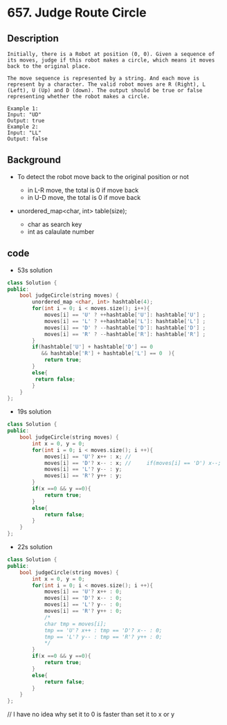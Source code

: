 # 657. Judge Route Circle
## Description
```
Initially, there is a Robot at position (0, 0). Given a sequence of its moves, judge if this robot makes a circle, which means it moves back to the original place.

The move sequence is represented by a string. And each move is represent by a character. The valid robot moves are R (Right), L (Left), U (Up) and D (down). The output should be true or false representing whether the robot makes a circle.

Example 1:
Input: "UD"
Output: true
Example 2:
Input: "LL"
Output: false
```
## Background

* To detect the robot move back to the original position or not
  * in L-R move, the total is 0 if move back
  * in U-D move, the total is 0 if move back

* unordered_map<char, int> table(size);
  * char as search key
  * int as calaulate number

## code
* 53s solution
```c++
class Solution {
public:
    bool judgeCircle(string moves) {
        unordered_map <char, int> hashtable(4);
        for(int i = 0; i < moves.size(); i++){
            moves[i] == 'U' ? ++hashtable['U']: hashtable['U'] ;
            moves[i] == 'L' ? ++hashtable['L']: hashtable['L'] ;
            moves[i] == 'D' ? --hashtable['D']: hashtable['D'] ;
            moves[i] == 'R' ? --hashtable['R']: hashtable['R'] ;
        }
        if(hashtable['U'] + hashtable['D'] == 0
           && hashtable['R'] + hashtable['L'] == 0  ){
            return true;
        }
        else{
         return false;
        }
    }
};
```

* 19s solution
```c++
class Solution {
public:
    bool judgeCircle(string moves) {
        int x = 0, y = 0;
        for(int i = 0; i < moves.size(); i ++){
            moves[i] == 'U'? x++ : x; //     
            moves[i] == 'D'? x-- : x; //     if(moves[i] == 'D') x--;
            moves[i] == 'L'? y-- : y;
            moves[i] == 'R'? y++ : y;
        }
        if(x ==0 && y ==0){
            return true;
        }
        else{
            return false;
        }
    }
};
```

* 22s solution

```c++
class Solution {
public:
    bool judgeCircle(string moves) {
        int x = 0, y = 0;
        for(int i = 0; i < moves.size(); i ++){
            moves[i] == 'U'? x++ : 0;
            moves[i] == 'D'? x-- : 0;
            moves[i] == 'L'? y-- : 0;
            moves[i] == 'R'? y++ : 0;
            /*
            char tmp = moves[i];
            tmp == 'U'? x++ : tmp == 'D'? x-- : 0;
            tmp == 'L'? y-- : tmp == 'R'? y++ : 0;
            */
        }
        if(x ==0 && y ==0){
            return true;
        }
        else{
            return false;
        }
    }
};
```
// I have no idea why set it to 0 is faster than set it to x or y
